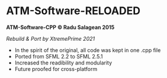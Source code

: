 # ATM-Software-RELOADED




**ATM-Software-CPP © Radu Salagean 2015**

*Rebuild & Port by XtremePrime 2021*

- In the spirit of the original, all code was kept in one .cpp file
- Ported from SFML 2.2 to SFML 2.5.1
- Increased the readibility and modularity
- Future proofed for cross-platform
